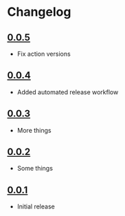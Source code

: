 # Changelog

## [0.0.5]

- Fix action versions

## [0.0.4]

- Added automated release workflow

## [0.0.3]

- More things

## [0.0.2]

- Some things

## [0.0.1]

- Initial release

[0.0.5]: (https://github.com/xt0rted-test/release-environment/releases/tag/v0.0.5)
[0.0.4]: (https://github.com/xt0rted-test/release-environment/releases/tag/v0.0.4)
[0.0.3]: (https://github.com/xt0rted-test/release-environment/releases/tag/v0.0.3)
[0.0.2]: (https://github.com/xt0rted-test/release-environment/releases/tag/v0.0.2)
[0.0.1]: (https://github.com/xt0rted-test/release-environment/releases/tag/v0.0.1)
